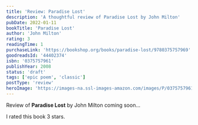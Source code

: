 ```yaml
---
title: 'Review: Paradise Lost'
description: 'A thoughtful review of Paradise Lost by John Milton'
pubDate: 2022-01-11
bookTitle: 'Paradise Lost'
author: 'John Milton'
rating: 3
readingTime: 1
purchaseLink: 'https://bookshop.org/books/paradise-lost/9780375757969'
goodreadsId: '44402374'
isbn: '0375757961'
publishYear: 2008
status: 'draft'
tags: ['epic poem', 'classic']
postType: 'review'
heroImage: 'https://images-na.ssl-images-amazon.com/images/P/0375757961.01.L.jpg'
---
```


Review of **Paradise Lost** by John Milton coming soon...

I rated this book 3 stars.